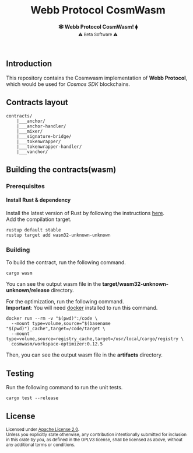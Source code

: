 <h1 align="center">Webb Protocol CosmWasm</h1>

<p align="center">
    <strong>🕸️  Webb Protocol CosmWasm!  ⧫</strong>
    <br />
    <sub> ⚠️ Beta Software ⚠️ </sub>
</p>

<br />

## Introduction  
This repository contains the Cosmwasm implementation of **Webb Protocol**, which would be used for *Cosmos SDK* blockchains.   

## Contracts layout  
```
contracts/
    |___anchor/              
    |___anchor-handler/
    |___mixer/   
    |___signature-bridge/   
    |___tokenwrapper/   
    |___tokenwrapper-handler/   
    |___vanchor/   
```  

## Building the contracts(wasm)

### Prerequisites
#### Install Rust & dependency
Install the latest version of Rust by following the instructions [here](https://www.rust-lang.org/tools/install).  
Add the compilation target.
```
rustup default stable  
rustup target add wasm32-unknown-unknown
```

### Building
To build the contract, run the following command.
```
cargo wasm
```
You can see the output wasm file in the **target/wasm32-unknown-unknown/release** directory.

For the optimization, run the following command.  
**Important**: You will need [docker](https://www.docker.com/) installed to run this command.  
```
docker run --rm -v "$(pwd)":/code \
  --mount type=volume,source="$(basename "$(pwd)")_cache",target=/code/target \
  --mount type=volume,source=registry_cache,target=/usr/local/cargo/registry \
  cosmwasm/workspace-optimizer:0.12.5
```
Then, you can see the output wasm file in the **artifacts** directory.

## Testing 
Run the following command to run the unit tests.  
```
cargo test --release
```

## License

<sup>
Licensed under <a href="LICENSE">Apache License 2.0</a>.
</sup>

<br/>

<sub>
Unless you explicitly state otherwise, any contribution intentionally submitted
for inclusion in this crate by you, as defined in the GPLV3 license, shall
be licensed as above, without any additional terms or conditions.
</sub>